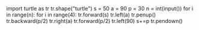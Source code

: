 import turtle as tr
tr.shape("turtle")
s = 50
a = 90
p = 30
n = int(input())
for i in range(n):
  for i in range(4):
    tr.forward(s)
    tr.left(a)
  tr.penup()
  tr.backward(p/2)
  tr.right(a)
  tr.forward(p/2)
  tr.left(90)
  s+=p
tr.pendown()
